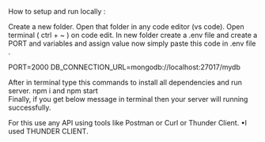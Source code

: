 How to setup and run locally :

Create a new folder.
Open that folder in any code editor (vs code).
Open terminal ( ctrl + ~ ) on code edit.
In new folder create a .env file and create a PORT and variables and assign value
now simply paste this code in .env file .

PORT=2000
DB_CONNECTION_URL=mongodb://localhost:27017/mydb

After in terminal type this commands to install all dependencies and run server.
                  npm i       and  npm start          
Finally, if you get below message in terminal then your server will running successfully.

For this use any API using tools like Postman or Curl or Thunder Client.
•I used THUNDER CLIENT.
